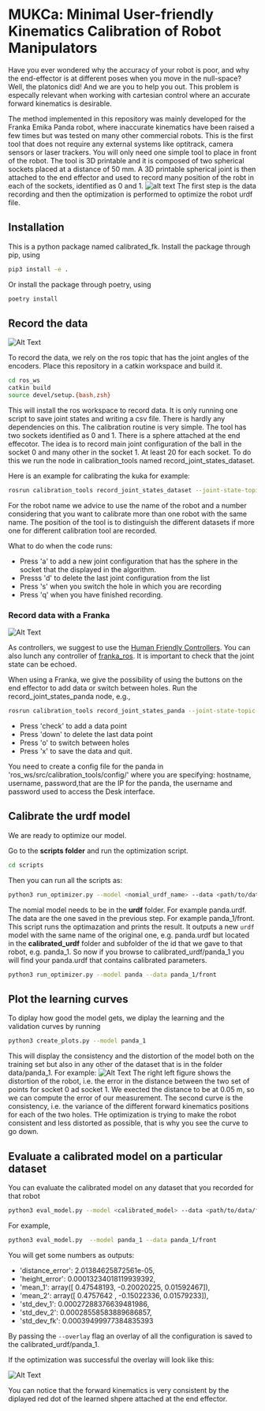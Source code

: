 # MUKCa: Minimal User-friendly Kinematics Calibration of Robot Manipulators

Have you ever wondered why the accuracy of your robot is poor, and why the
end-effector is at different poses when you move in the null-space? Well, 
the platonics did! And we are you to help you out. This problem is especally 
relevant when working with cartesian control where an accurate forward kinematics is desirable. 

The method implemented in this repository was mainly developed for the Franka
Emika Panda robot, where inaccurate kinematics have been raised a few times but was tested on many other commercial robots. This is the first tool that does not require any external systems like optitrack, camera sensors or laser trackers. You will only need one simple tool to place in front of the robot. 
The tool is 3D printable and it is composed of two spherical sockets placed at a distance of 50 mm. A 3D printable spherical joint is then attached to the end effector and used to record many position of the robt in each of the sockets, identified as 0 and 1. 
![alt text](imgs/mukca_tool.png)
The first step is the data recording and then the optimization is performed to optimize the robot urdf file. 

## Installation
This is a python package named calibrated_fk. 
Install the package through pip, using 
```bash
pip3 install -e .
```

Or install the package through poetry, using
```bash
poetry install
```
## Record the data
![Alt Text](imgs/mucka.gif)

To record the data, we rely on the ros topic that has the joint angles of the encoders. Place this repository in a catkin workspace and build it. 

```bash
cd ros_ws
catkin build
source devel/setup.{bash,zsh}
```
This will install the ros workspace to record data. It is only running one script to 
save joint states and writing a csv file. There is hardly any dependencies on this.
The calibration routine is very simple. The tool has two sockets identified as 0 and 1. There is a sphere attached at the end effecotor. The idea is to record main joint configuration of the ball in the socket 0 and many other in the socket 1. At least 20 for each socket. To do this we run the node in calibration_tools named record_joint_states_dataset. 



Here is an example for calibrating the kuka for example: 

```bash
rosrun calibration_tools record_joint_states_dataset --joint-state-topic-name /joint_states --robot-name kuka_1  --tool-position-on-table front --robot-dof 7 
```
For the robot name we advice to use the name of the robot and a number considering that you want to calibrate more than one robot with the same name. The position of the tool is to distinguish the different datasets if more one for different calibration tool are recorded.  

What to do when the code runs: 

- Press 'a' to add a new joint configuration that has the sphere in the socket that the displayed in the algorithm.  
- Presss 'd' to delete the last joint configuration from the list
- Press 's' when you switch the hole in which you are recording
- Press 'q' when you have finished recording. 


### Record data with a Franka 
![Alt Text](imgs/mukca_franka.gif)

As controllers, we suggest to use the [Human Friendly Controllers](https://github.com/franzesegiovanni/franka_human_friendly_controllers.git). You can also lunch any controller of [franka_ros](https://github.com/frankaemika/franka_ros.git). It is important to check that the joint state can be echoed. 

When using a Franka, we give the possibility of using the buttons on the end effector to add data or switch between holes. 
Run the record_joint_states_panda node, e.g., 
```bash
rosrun calibration_tools record_joint_states_panda --joint-state-topic-name /joint_states --robot-name panda_1 --config-file panda_1.yaml --tool-position-on-table front 
```

- Press 'check' to add a data point
- Press 'down' to delete the last data point
- Press 'o' to switch between holes
- Press 'x' to save the data and quit.

You need to create a config file for the panda in 
'ros_ws/src/calibration_tools/config/<robot-name>' where you are specifying: hostname, username, password,that are the IP for the panda, the username and password used to access the Desk interface. 

## Calibrate the urdf model
We are ready to optimize our model. 

<!-- Make sure you have activated your virtual
environment if you use one (`source bin/activate`, `poetry shell`).  -->

Go to the
**scripts folder** and run  the optimization script.

```bash
cd scripts
```
Then you can run all the scripts as: 
```bash
python3 run_optimizer.py --model <nomial_urdf_name> --data <path/to/data/folder> 
```

The nomial model needs to be in the **urdf** folder. For example panda.urdf. The data are the one saved in the previous step. For example panda_1/front. 
This script runs the optimazation and prints the result. It outputs a new `urdf` model with the same name of the original one, e.g. panda.urdf but located in the **calibrated_urdf** folder and subfolder of the id that we gave to that robot, e.g. panda_1. So now if you browse to calibrated_urdf/panda_1 you will find your panda.urdf that contains calibrated parameters. 
```bash
python3 run_optimizer.py --model panda --data panda_1/front
``` 

## Plot the learning curves
To diplay how good the model gets, we diplay the learning and the validation curves by running 

```bash
python3 create_plots.py --model panda_1
```
This will display the consistency and the distortion of the model both on the training set but also in any other of the dataset that is in the folder data/panda_1. 
For example:
![Alt Text](imgs/calibration_curve.png)
The right left figure shows the distortion of the robot, i.e. the error in the distance between the two set of points for socket 0 ad socket 1. We exected the distance to be at 0.05 m, so we can compute the error of our measurement. The second curve is the consistency, i.e. the variance of the different forward kinematics positions for each of the two holes. THe optimization is trying to make the robot consistent and less distorted as possible, that is why you see the curve to go down.
## Evaluate a calibrated model on a particular dataset

You can evaluate the calibrated model on any dataset that you recorded for that robot

```bash
python3 eval_model.py --model <calibrated_model> --data <path/to/data/folder> 
```
For example, 

```bash
python3 eval_model.py  --model panda_1 --data panda_1/front
```

You will get some numbers as outputs:
- 'distance_error': 2.01384625872561e-05,
- 'height_error': 0.00013234018119939392,
- 'mean_1': array([ 0.47548193, -0.20020225,  0.01592467]),
- 'mean_2': array([ 0.4757642 , -0.15022336,  0.01579233]),
- 'std_dev_1': 0.00027288376639481986,
- 'std_dev_2': 0.00028558583889686857,
- 'std_dev_fk': 0.00039499977384835393

By passing the `--overlay` flag an overlay of all the configuration is saved to the calibrated_urdf/panda_1.

If the optimization was successful the overlay will look like this: 


![Alt Text](imgs/overlay.PNG)

You can notice that the forward kinematics is very consistent by the diplayed red dot of the learned shpere attached at the end effector. 